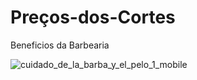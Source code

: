 # Preços-dos-Cortes
Beneficios da Barbearia

![cuidado_de_la_barba_y_el_pelo_1_mobile](https://user-images.githubusercontent.com/107129598/210140624-c1d2d795-e170-4c62-99ea-71188086109b.jpg)
